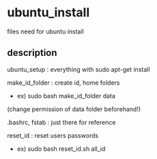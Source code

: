 # ubuntu_install
files need for ubuntu install

## description

ubuntu_setup : everything with sudo apt-get install

make_id_folder : create id, home folders

* ex) sudo bash make_id_folder data

(change permission of data folder beforehand!)

.bashrc, fstab : just there for reference

reset_id : reset users passwords

* ex) sudo bash reset_id.sh all_id
